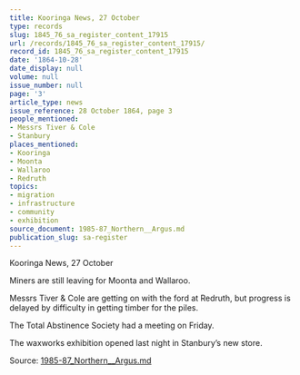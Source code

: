 ```yaml
---
title: Kooringa News, 27 October
type: records
slug: 1845_76_sa_register_content_17915
url: /records/1845_76_sa_register_content_17915/
record_id: 1845_76_sa_register_content_17915
date: '1864-10-28'
date_display: null
volume: null
issue_number: null
page: '3'
article_type: news
issue_reference: 28 October 1864, page 3
people_mentioned:
- Messrs Tiver & Cole
- Stanbury
places_mentioned:
- Kooringa
- Moonta
- Wallaroo
- Redruth
topics:
- migration
- infrastructure
- community
- exhibition
source_document: 1985-87_Northern__Argus.md
publication_slug: sa-register
---
```


Kooringa News, 27 October

Miners are still leaving for Moonta and Wallaroo.

Messrs Tiver & Cole are getting on with the ford at Redruth, but progress is delayed by difficulty in getting timber for the piles.

The Total Abstinence Society had a meeting on Friday.

The waxworks exhibition opened last night in Stanbury’s new store.

Source: [1985-87_Northern__Argus.md](/downloads/markdown/1985-87_Northern__Argus.md)
